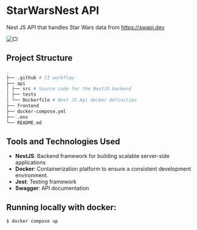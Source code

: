 # StarWarsNest API

Nest JS API that handles Star Wars data from https://swapi.dev

![CI](https://github.com/TomJan533/StarWarsNest/actions/workflows/ci.yml/badge.svg)


## Project Structure

```bash
.
├── .github # CI workflow
├── api
│ ├── src # Source code for the NestJS backend
│ ├── tests
│ └── Dockerfile # Nest JS Api docker definition
├── frontend
├── docker-compose.yml
├── .env
└── README.md
```

## Tools and Technologies Used

- **NestJS**: Backend framework for building scalable server-side applications
- **Docker**: Containerization platform to ensure a consistent development environment.
- **Jest**: Testing framework
- **Swagger**: API documentation


## Running locally with docker:

```bash
$ docker compose up
```